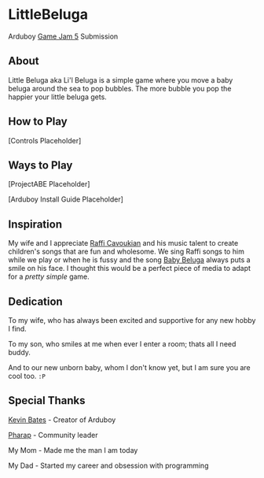 # LittleBeluga
Arduboy [Game Jam 5](https://community.arduboy.com/t/game-jam-5-pretty-simple/9067) Submission

## About

Little Beluga aka Li'l Beluga is a simple game where you move a baby beluga around the sea to pop bubbles. The more bubble you pop the happier your little beluga gets.

## How to Play

[Controls Placeholder]

## Ways to Play

[ProjectABE Placeholder]

[Arduboy Install Guide Placeholder]

## Inspiration

My wife and I appreciate [Raffi Cavoukian](https://en.wikipedia.org/wiki/Raffi) and his music talent to create children's songs that are fun and wholesome. We sing Raffi songs to him while we play or when he is fussy and the song [Baby Beluga](https://www.youtube.com/watch?v=CDx9zqDpSik) always puts a smile on his face. I thought this would be a perfect piece of media to adapt for a *pretty simple* game.

## Dedication

To my wife, who has always been excited and supportive for any new hobby I find. 

To my son, who smiles at me when ever I enter a room; thats all I need buddy. 

And to our new unborn baby, whom I don't know yet, but I am sure you are cool too. `:P`

## Special Thanks

[Kevin Bates](https://twitter.com/bateskecom) - Creator of Arduboy

[Pharap](https://community.arduboy.com/u/pharap/summary) - Community leader

My Mom - Made me the man I am today

My Dad - Started my career and obsession with programming
